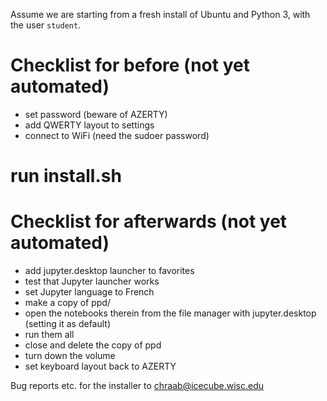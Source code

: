 Assume we are starting from a fresh install of Ubuntu and Python 3, with the user `student`.

# Checklist for before (not yet automated)

* set password (beware of AZERTY)
* add QWERTY layout to settings
* connect to WiFi (need the sudoer password)

# run install.sh

# Checklist for afterwards (not yet automated)

* add jupyter.desktop launcher to favorites
* test that Jupyter launcher works
* set Jupyter language to French
* make a copy of ppd/
* open the notebooks therein from the file manager with jupyter.desktop (setting it as default)
* run them all
* close and delete the copy of ppd
* turn down the volume
* set keyboard layout back to AZERTY

Bug reports etc. for the installer to [chraab@icecube.wisc.edu](mailto:chraab@icecube.wisc.edu) 

